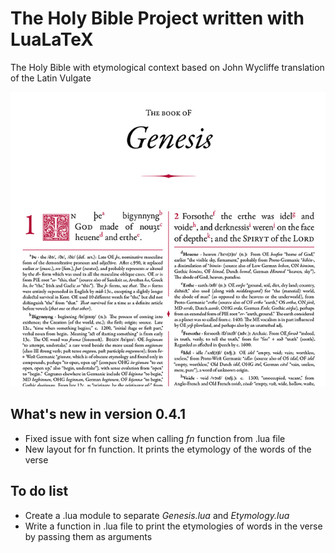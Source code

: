 # The Holy Bible Project written with LuaLaTeX
The Holy Bible with etymological context based on John Wycliffe translation of the Latin Vulgate

![Preview of what the project is going to look](/Resources/preview.jpg)

## What's new in version 0.4.1
* Fixed issue with font size when calling _fn_ function from .lua file
* New layout for fn function. It prints the etymology of the words of the verse

## To do list
* Create a .lua module to separate _Genesis.lua_ and _Etymology.lua_
* Write a function in .lua file to print the etymologies of words in the verse by passing them as arguments
